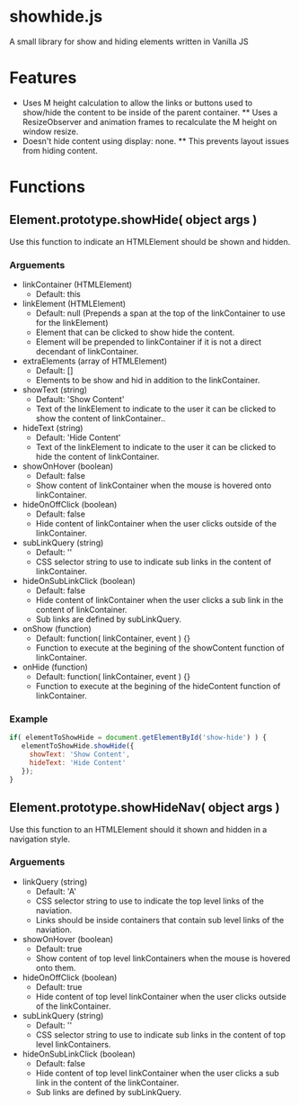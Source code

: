 # showhide.js
A small library for show and hiding elements written in Vanilla JS

# Features
* Uses M height calculation to allow the links or buttons used to show/hide the content to be inside of the parent container.
** Uses a ResizeObserver and animation frames to recalculate the M height on window resize.
* Doesn't hide content using display: none.
** This prevents layout issues from hiding content.

# Functions
## Element.prototype.showHide( object args )
Use this function to indicate an HTMLElement should be shown and hidden.
### Arguements
* linkContainer (HTMLElement)
  * Default: this
* linkElement (HTMLElement)
  * Default: null (Prepends a span at the top of the linkContainer to use for the linkElement)
  * Element that can be clicked to show hide the content.
  * Element will be prepended to linkContainer if it is not a direct decendant of linkContainer.
* extraElements (array of HTMLElement)
  * Default: []
  * Elements to be show and hid in addition to the linkContainer.
* showText (string)
  * Default: 'Show Content'
  * Text of the linkElement to indicate to the user it can be clicked to show the content of linkContainer..
* hideText (string)
  * Default: 'Hide Content'
  * Text of the linkElement to indicate to the user it can be clicked to hide the content of linkContainer.
* showOnHover (boolean)
  * Default: false
  * Show content of linkContainer when the mouse is hovered onto linkContainer.
* hideOnOffClick (boolean)
  * Default: false
  * Hide content of linkContainer when the user clicks outside of the linkContainer.
* subLinkQuery (string)
  * Default: ''
  * CSS selector string to use to indicate sub links in the content of linkContainer.
* hideOnSubLinkClick (boolean)
  * Default: false
  * Hide content of linkContainer when the user clicks a sub link in the content of linkContainer.
  * Sub links are defined by subLinkQuery.
* onShow (function)
  * Default: function( linkContainer, event ) {}
  * Function to execute at the begining of the showContent function of linkContainer.
* onHide (function)
  * Default: function( linkContainer, event ) {}
  * Function to execute at the begining of the hideContent function of linkContainer.
### Example
```javascript
if( elementToShowHide = document.getElementById('show-hide') ) {
   elementToShowHide.showHide({ 
     showText: 'Show Content',
     hideText: 'Hide Content'
   });
}
```
## Element.prototype.showHideNav( object args )
Use this function to an HTMLElement should it shown and hidden in a navigation style.
### Arguements
* linkQuery (string)
  * Default: 'A'
  * CSS selector string to use to indicate the top level links of the naviation.
  * Links should be inside containers that contain sub level links of the naviation. 
* showOnHover (boolean)
  * Default: true
  * Show content of top level linkContainers when the mouse is hovered onto them.
* hideOnOffClick (boolean)
  * Default: true
  * Hide content of top level linkContainer when the user clicks outside of the linkContainer.
* subLinkQuery (string)
  * Default: ''
  * CSS selector string to use to indicate sub links in the content of top level linkContainers.
* hideOnSubLinkClick (boolean)
  * Default: false
  * Hide content of top level linkContainer when the user clicks a sub link in the content of the linkContainer.
  * Sub links are defined by subLinkQuery.
